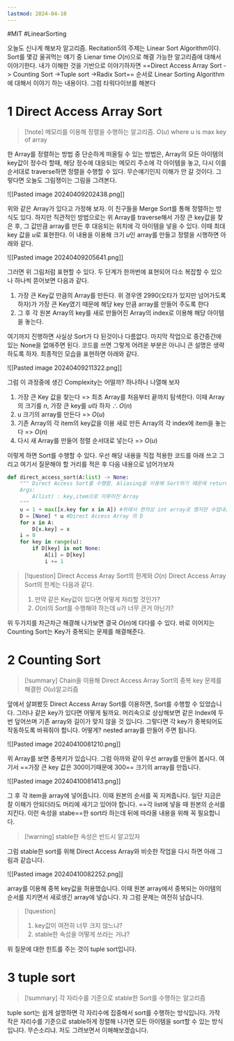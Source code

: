 ```yaml
---
lastmod: 2024-04-10
---
```

#MIT #LinearSorting 

오늘도 신나게 해보자 알고리즘. Recitation5의 주제는 Linear Sort Algorithm이다. Sort를 몇강 울궈먹는 얘기 중 Lienar time $O(n)$으로 해결 가능한 알고리즘에 대해서 이야기한다. 내가 이해한 것을 기반으로 이야기하자면 ==Direct Access Array Sort -> Counting Sort ->Tuple sort ->Radix Sort== 순서로 Linear Sorting Algorithm에 대해서 이야기 하는 내용이다. 그럼 타워다이브를 해본다


# 1 Direct Access Array Sort
> [!note] 메모리를 이용해 정렬을 수행하는 알고리즘. $O(u) \text{ where u is max key of array}$

한 Array를 정렬하는 방법 중 단순하게 떠올릴 수 있는 방법은, Array의 모든 아이템의 key값이 정수라 할때, 해당 정수에 대응되는 메모리 주소에 각 아이템을 놓고, 다시 이를 순서대로 traverse하면 정렬을 수행할 수 있다. 무슨얘기인지 이해가 안 갈 것이다. 그렇다면 오늘도 그림쟁이는 그림을 그려본다.

![[Pasted image 20240409202438.png]]

위와 같은 Array가 있다고 가정해 보자. 이 친구들을 Merge Sort를 통해 정렬하는 방식도 있다. 하지만 직관적인 방법으로는 위 Array를 traverse해서 가장 큰 key값을 찾은 후, 그 값만큼 array를 만든 후 대응되는 위치에 각 아이템을 넣을 수 있다. 이때 최대 key 값을 $u$로 표현한다. 이 내용을 이용해 크기 $u$인 array를 만들고 정렬을 시행하면 아래와 같다.

![[Pasted image 20240409205641.png]]

그러면 위 그림처럼 표현할 수 있다. 두 단계가 한꺼번에 표현되어 다소 복잡할 수 있으나 하나씩 뜯어보면 다음과 같다. 
1. 가장 큰 Key값 만큼의 Array를 만든다. 위 경우엔 2990(오타가 있지만 넘어가도록 하자)가 가장 큰 Key였기 때문에 해당 key 만큼 array를 만들어 주도록 한다
2. 그 후 각 원본 Array의 key를 새로 만들어진 Array의 index로 이용해 해당 아이템을 놓는다. 

여기까지 진행하면 사실상 Sort가 다 된것이나 다름없다. 마지막 작업으로 중간중간에 있는 None을 없애주면 된다. 코드를 쓰면 그렇게 어려운 부분은 아니니 큰 설명은 생략하도록 하자. 최종적인 모습을 표현하면 아래와 같다.

![[Pasted image 20240409211322.png]]

그럼 이 과정중에 생긴 Complexity는 어떨까? 하나하나 나열해 보자

1. 가장 큰 Key 값을 찾는다 => 최초 Array를 처음부터 끝까지 탐색한다. 이때 Array의 크기를 $n$, 가장 큰 key를 $u$라 하자  $\therefore O(n)$
2. u 크기의 array를 만든다 => $O(u)$
3. 기존 Array의 각 item의 key값을 이용 새로 만든 Array의 각 index에 item을 놓는다 => $O(n)$
4. 다시 새 Array를 만들어 정렬 순서대로 넣는다 => $O(u)$

이렇게 하면 Sort를 수행할 수 있다. 우선 해당 내용을 직접 적용한 코드를 아래 쓰고 그리고 여기서 질문해야 할 거리를 적은 후 다음 내용으로 넘어가보자
```python
def direct_access_sort(A:list) -> None:
	""" Direct Access Sort를 수행함. Aliasing을 이용해 Sort하기 떄문에 return None
	Args:
		A(list) : key,item으로 이루어진 Array
	"""
	u = 1 + max([x.key for x in A]) #위에서 편의상 int array로 했지만 수업내용 코드에선 일종의 object로 가정하고 시작함
	D = [None] * u #Direct Access Array 의 D
	for x in A:
		D[x.key] = x
	i = 0
	for key in range(u):
		if D[key] is not None:
			A[i] = D[key]
			i += 1
```



> [!question] Direct Access Array Sort의 한계와 $O(n)$
> Direct Access Array Sort의 한계는 다음과 같다.
> 1. 만약 같은 Key값이 있다면 어떻게 처리할 것인가?
> 2. $O(n)$의 Sort를 수행해야 하는데 $u$가 너무 큰거 아닌가?

위 두가지를 차근차근 해결해 나가보면 결국 $O(n)$에 다다를 수 있다. 바로 이어지는 Counting Sort는 Key가 중복되는 문제를 해결해준다.

# 2 Counting Sort
> [!summary] Chain을 이용해 Direct Access Array Sort의 중복 key 문제를 해결한 $O(u)$알고리즘

앞에서 살펴봤듯 Direct Access Array Sort를 이용하면, Sort를 수행할 수 있었습니다. 그러나 같은 key가 있다면 어떻게 될까요. 머리속으로 상상해보면 같은 Index에 두번 덮어쓰며 기존 array와 길이가 맞지 않을 것 입니다. 그렇다면 각 key가 중복되어도 작동하도록 바꿔줘야 합니다. 어떻게? nested array를 만들어 주면 됩니다.

![[Pasted image 20240410081210.png]]

위 Array를 보면 중복키가 있습니다. 그럼 아까와 같이 우선 array를 만들어 봅시다. 여기서 ==가장 큰 key 값은 300이기때문에 300== 크기의 array를 만듭니다.

![[Pasted image 20240410081413.png]]

그 후 각 item을 array에 넣어줍니다. 이때 원본의 순서를 꼭 지켜줍니다. 일단 지금은 잘 이해가 안되더라도 머리에 새기고 있어야 합니다. ==각 list에 넣을 때 원본의 순서를 지킨다. 이런 속성을 stabe==한 sort라 하는데 뒤에 따라올 내용을 위해 꼭 필요합니다.
> [!warning] stable한 속성은 반드시 알고있자

그럼 stable한 sort를 위해 Direct Access Array와 비슷한 작업을 다시 하면 아래 그림과 같습니다.

![[Pasted image 20240410082252.png]]

array를 이용해 중복 key값을 허용했습니다. 이때 원본 array에서 중복되는 아이템의 순서를 지키면서 새로생긴 array에 넣습니다. 자 그럼 문제는 여전히 남습니다.

> [!question] 
> 1. key값이 여전히 너무 크지 않느냐?
> 2. stable한 속성을 어떻게 쓰라는 거냐?

위 질문에 대한 힌트를 주는 것이 tuple sort입니다. 

# 3 tuple sort
> [!summary] 각 자리수를 기준으로 stable한 Sort를 수행하는 알고리즘

tuple sort는 쉽게 설명하면 각 자리수에 집중해서 sort를 수행하는 방식입니다. 가작 작은 자리수를 기준으로 stable하게 정렬해 나가면 모든 아이템을 sort할 수 있는 방식입니다. 무슨소리냐. 저도 그려보면서 이해해보겠습니다.